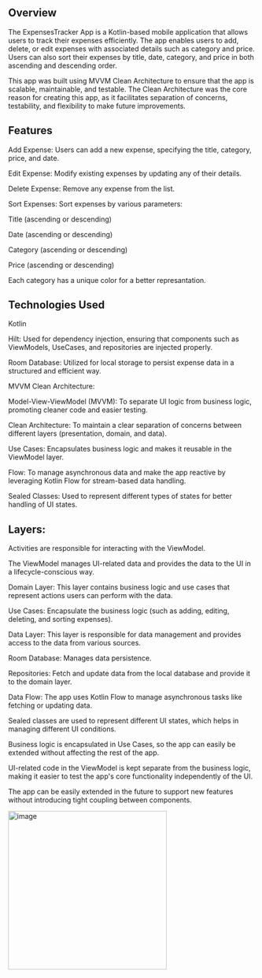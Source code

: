 Overview
------------------------------------------------------------------------------------------------------------------------------------------------
The ExpensesTracker App is a Kotlin-based mobile application that allows users to track their expenses efficiently. The app enables users to add, delete, or edit expenses with associated details such as category and price. Users can also sort their expenses by title, date, category, and price in both ascending and descending order.

This app was built using MVVM Clean Architecture to ensure that the app is scalable, maintainable, and testable. The Clean Architecture was the core reason for creating this app, as it facilitates separation of concerns, testability, and flexibility to make future improvements.

Features
------------------------------------------------------------------------------------------------------------------------------------------------
Add Expense: Users can add a new expense, specifying the title, category, price, and date.

Edit Expense: Modify existing expenses by updating any of their details.

Delete Expense: Remove any expense from the list.

Sort Expenses: Sort expenses by various parameters:

Title (ascending or descending)

Date (ascending or descending)

Category (ascending or descending)

Price (ascending or descending)

Each category has a unique color for a better represantation.

Technologies Used
------------------------------------------------------------------------------------------------------------------------------------------------
Kotlin

Hilt: Used for dependency injection, ensuring that components such as ViewModels, UseCases, and repositories are injected properly.

Room Database: Utilized for local storage to persist expense data in a structured and efficient way.

MVVM Clean Architecture:

Model-View-ViewModel (MVVM): To separate UI logic from business logic, promoting cleaner code and easier testing.

Clean Architecture: To maintain a clear separation of concerns between different layers (presentation, domain, and data).

Use Cases: Encapsulates business logic and makes it reusable in the ViewModel layer.

Flow: To manage asynchronous data and make the app reactive by leveraging Kotlin Flow for stream-based data handling.

Sealed Classes: Used to represent different types of states for better handling of UI states.

Layers:
------------------------------------------------------------------------------------------------------------------------------------------------

Activities are responsible for interacting with the ViewModel.

The ViewModel manages UI-related data and provides the data to the UI in a lifecycle-conscious way.

Domain Layer: This layer contains business logic and use cases that represent actions users can perform with the data.

Use Cases: Encapsulate the business logic (such as adding, editing, deleting, and sorting expenses).

Data Layer: This layer is responsible for data management and provides access to the data from various sources.

Room Database: Manages data persistence.

Repositories: Fetch and update data from the local database and provide it to the domain layer.

Data Flow:
The app uses Kotlin Flow to manage asynchronous tasks like fetching or updating data.

Sealed classes are used to represent different UI states, which helps in managing different UI conditions.

Business logic is encapsulated in Use Cases, so the app can easily be extended without affecting the rest of the app.

UI-related code in the ViewModel is kept separate from the business logic, making it easier to test the app's core functionality independently of the UI.

The app can be easily extended in the future to support new features without introducing tight coupling between components.

<img width="322" alt="image" src="https://github.com/user-attachments/assets/518af1e5-b6e3-451b-a503-d2c1347289bc" />

